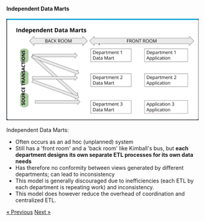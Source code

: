 #### Independent Data Marts
<img src="media/independent_data_marts.png" alt="image" width="800"/>

Independent Data Marts:
- Often occurs as an ad hoc (unplanned) system
- Still has a 'front room' and a 'back room' like Kimball's bus, but **each department designs its own separate ETL processes for its own data needs**
- Has therefore no conformity between views generated by different departments; can lead to inconsistency
- This model is generally discouraged due to inefficiencies (each ETL by each department is repeating work) and inconsistency.
- This model does however reduce the overhead of coordination and centralized ETL.
  
[&laquo; Previous](Kimball.md) [Next &raquo;](Inmon.md)